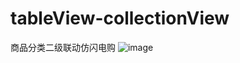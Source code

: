 # tableView-collectionView
商品分类二级联动仿闪电购
![image](https://github.com/thekingfly/tableView-collectionView/raw/master/1.gif)
